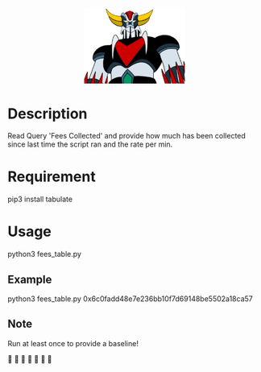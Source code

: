 <p align="center">
  <img src="grendizer.jpg" width=200><br/>
</p>

# Description
Read Query 'Fees Collected' and provide how much has been collected since last time the script ran and the rate per min.

# Requirement 

pip3 install tabulate

# Usage 

python3 fees_table.py <eth address>

## Example
python3 fees_table.py 0x6c0fadd48e7e236bb10f7d69148be5502a18ca57

## Note
Run at least once to provide a baseline!

 🤑  🤑  🤑  🤑  🤑  🤑  🤑 
